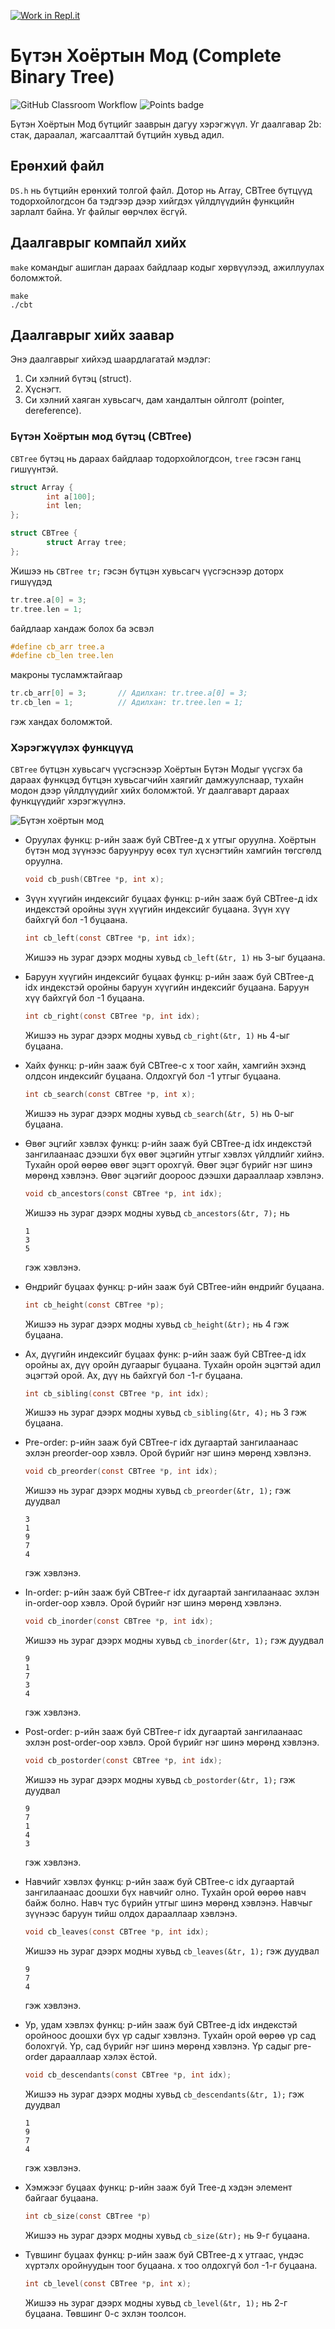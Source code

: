 [![Work in Repl.it](https://classroom.github.com/assets/work-in-replit-14baed9a392b3a25080506f3b7b6d57f295ec2978f6f33ec97e36a161684cbe9.svg)](https://classroom.github.com/online_ide?assignment_repo_id=4146824&assignment_repo_type=AssignmentRepo)
# Бүтэн Хоёртын Мод (Complete Binary Tree)
![GitHub Classroom Workflow](../../workflows/GitHub%20Classroom%20Workflow/badge.svg?branch=main) ![Points badge](../../blob/badges/.github/badges/points.svg)

Бүтэн Хоёртын Мод бүтцийг зааврын дагуу хэрэгжүүл. Уг даалгавар 2b: стак, дараалал, жагсаалттай бүтцийн хувьд адил. 

## Ерөнхий файл
`DS.h` нь бүтцийн ерөнхий толгой файл. Дотор нь Array, CBTree бүтцүүд тодорхойлогдсон ба тэдгээр дээр хийгдэх үйлдлүүдийн функцийн зарлалт байна. Уг файлыг өөрчлөх ёсгүй.

## Даалгаврыг компайл хийх
`make` командыг ашиглан дараах байдлаар кодыг хөрвүүлээд, ажиллуулах боломжтой.
```shell
make
./cbt
```

## Даалгаврыг хийх заавар

Энэ даалгаврыг хийхэд шаардлагатай мэдлэг:
  1. Си хэлний бүтэц (struct).
  2. Хүснэгт.
  3. Си хэлний хаяган хувьсагч, дам хандалтын ойлголт (pointer, dereference).

### Бүтэн Хоёртын мод бүтэц (CBTree)

`CBTree` бүтэц нь дараах байдлаар тодорхойлогдсон, `tree` гэсэн ганц гишүүнтэй.
```C
struct Array {
        int a[100];
        int len;
};

struct CBTree {
        struct Array tree;
};
```

Жишээ нь `CBTree tr;` гэсэн бүтцэн хувьсагч үүсгэснээр доторх гишүүдэд
```C
tr.tree.a[0] = 3;
tr.tree.len = 1;
```
байдлаар хандаж болох ба эсвэл
```C
#define cb_arr tree.a
#define cb_len tree.len
```
макроны тусламжтайгаар 
```C
tr.cb_arr[0] = 3;       // Адилхан: tr.tree.a[0] = 3; 
tr.cb_len = 1;          // Адилхан: tr.tree.len = 1;
```
гэж хандах боломжтой.

### Хэрэгжүүлэх функцүүд

`CBTree` бүтцэн хувьсагч үүсгэснээр Хоёртын Бүтэн Модыг үүсгэх ба дараах функцэд бүтцэн хувьсагчийн хаягийг дамжуулснаар, тухайн модон дээр үйлдлүүдийг хийх боломжтой. Уг даалгаварт дараах функцүүдийг хэрэгжүүлнэ.

![Бүтэн хоёртын мод](assets/tree.svg)

  * Оруулах функц: p-ийн зааж буй CBTree-д x утгыг оруулна. Хоёртын бүтэн мод зүүнээс баруунруу өсөх тул хүснэгтийн хамгийн төгсгөлд оруулна.
    ```C
    void cb_push(CBTree *p, int x);
    ```
    
  * Зүүн хүүгийн индексийг буцаах функц: p-ийн зааж буй CBTree-д idx индекстэй оройны зүүн хүүгийн индексийг буцаана. Зүүн хүү байхгүй бол -1 буцаана.
    ```C
    int cb_left(const CBTree *p, int idx);
    ```
    Жишээ нь зураг дээрх модны хувьд `cb_left(&tr, 1)` нь 3-ыг буцаана.

  * Баруун хүүгийн индексийг буцаах функц: p-ийн зааж буй CBTree-д idx индекстэй оройны баруун хүүгийн индексийг буцаана. Баруун хүү байхгүй бол -1 буцаана.
    ```C
    int cb_right(const CBTree *p, int idx);
    ```
    Жишээ нь зураг дээрх модны хувьд `cb_right(&tr, 1)` нь 4-ыг буцаана.

  * Хайх функц: p-ийн зааж буй CBTree-с x тоог хайн, хамгийн эхэнд олдсон индексийг буцаана. Олдохгүй бол -1 утгыг буцаана.
    ```C
    int cb_search(const CBTree *p, int x);
    ```
    Жишээ нь зураг дээрх модны хувьд `cb_search(&tr, 5)` нь 0-ыг буцаана.

  * Өвөг эцгийг хэвлэх функц: p-ийн зааж буй CBTree-д idx индекстэй зангилаанаас дээшхи бүх өвөг эцэгийн утгыг хэвлэх үйлдлийг хийнэ. Тухайн орой өөрөө өвөг эцэгт орохгүй. Өвөг эцэг бүрийг нэг шинэ мөрөнд хэвлэнэ. Өвөг эцэгийг доороос дээшхи дарааллаар хэвлэнэ.
    ```C
    void cb_ancestors(const CBTree *p, int idx);
    ```
    Жишээ нь зураг дээрх модны хувьд `cb_ancestors(&tr, 7);` нь 
    ```shell
    1
    3
    5
    ```
    гэж хэвлэнэ.
    
  * Өндрийг буцаах функц: p-ийн зааж буй CBTree-ийн өндрийг буцаана.
    ```C
    int cb_height(const CBTree *p);
    ```
    Жишээ нь зураг дээрх модны хувьд `cb_height(&tr);` нь 4 гэж буцаана.
    
  * Ах, дүүгийн индексийг буцаах функ: p-ийн зааж буй CBTree-д idx оройны ах, дүү оройн дугаарыг буцаана. Тухайн оройн эцэгтэй адил эцэгтэй орой. Ах, дүү нь байхгүй бол -1-г буцаана.
    ```C
    int cb_sibling(const CBTree *p, int idx);
    ```
    Жишээ нь зураг дээрх модны хувьд `cb_sibling(&tr, 4);` нь 3 гэж буцаана.
    
  * Pre-order: p-ийн зааж буй CBTree-г idx дугаартай зангилаанаас эхлэн preorder-оор хэвлэ. Орой бүрийг нэг шинэ мөрөнд хэвлэнэ.
    ```C
    void cb_preorder(const CBTree *p, int idx);
    ```
    Жишээ нь зураг дээрх модны хувьд `cb_preorder(&tr, 1);` гэж дуудвал
    ```shell
    3
    1
    9
    7
    4
    ```
    гэж хэвлэнэ.

  * In-order: p-ийн зааж буй CBTree-г idx дугаартай зангилаанаас эхлэн in-order-оор хэвлэ. Орой бүрийг нэг шинэ мөрөнд хэвлэнэ.
    ```C
    void cb_inorder(const CBTree *p, int idx);
    ```
    Жишээ нь зураг дээрх модны хувьд `cb_inorder(&tr, 1);` гэж дуудвал
    ```shell
    9
    1
    7
    3
    4
    ```
    гэж хэвлэнэ.
    
  * Post-order: p-ийн зааж буй CBTree-г idx дугаартай зангилаанаас эхлэн post-order-оор хэвлэ. Орой бүрийг нэг шинэ мөрөнд хэвлэнэ.
    ```C
    void cb_postorder(const CBTree *p, int idx);
    ```
    Жишээ нь зураг дээрх модны хувьд `cb_postorder(&tr, 1);` гэж дуудвал
    ```shell
    9
    7
    1
    4
    3
    ```
    гэж хэвлэнэ.

  * Навчийг хэвлэх функц: p-ийн зааж буй CBTree-с idx дугаартай зангилаанаас доошхи бүх навчийг олно. Тухайн орой өөрөө навч байж болно. Навч тус бүрийн утгыг шинэ мөрөнд хэвлэнэ. Навчыг зүүнээс баруун тийш олдох дарааллаар хэвлэнэ.
    ```C
    void cb_leaves(const CBTree *p, int idx);
    ```
    Жишээ нь зураг дээрх модны хувьд `cb_leaves(&tr, 1);` гэж дуудвал
    ```shell
    9
    7
    4
    ```
    гэж хэвлэнэ.
    
  * Ур, удам хэвлэх функц: p-ийн зааж буй CBTree-д idx индекстэй оройноос доошхи бүх үр садыг хэвлэнэ. Тухайн орой өөрөө үр сад болохгүй. Үр, сад бүрийг нэг шинэ мөрөнд хэвлэнэ. Үр садыг pre-order дарааллаар хэлэх ёстой.
    ```C
    void cb_descendants(const CBTree *p, int idx);
    ```
    Жишээ нь зураг дээрх модны хувьд `cb_descendants(&tr, 1);` гэж дуудвал
    ```shell
    1
    9
    7
    4
    ```
    гэж хэвлэнэ.
    
  * Хэмжээг буцаах функц: p-ийн зааж буй Tree-д хэдэн элемент байгааг буцаана.
    ```C
    int cb_size(const CBTree *p)
    ```
    Жишээ нь зураг дээрх модны хувьд `cb_size(&tr);` нь 9-г буцаана.
  
  * Түвшинг буцаах функц: p-ийн зааж буй CBTree-д x утгаас, үндэс хүртэлх оройнуудын тоог буцаана. x тоо олдохгүй бол -1-г буцаана.
    ```C
    int cb_level(const CBTree *p, int x);
    ```
    Жишээ нь зураг дээрх модны хувьд `cb_level(&tr, 1);` нь 2-г буцаана. Төвшинг 0-с эхлэн тоолсон.


